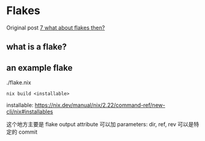 # Flakes

Original post [7 what about flakes then?](https://tonyfinn.com/blog/nix-from-first-principles-flake-edition/nix-7-what-about-flakes-then/)

## what is a flake?

## an example flake

./flake.nix

`nix build <installable>`

installable: <https://nix.dev/manual/nix/2.22/command-ref/new-cli/nix#installables>

这个地方主要是 flake output attribute
可以加 parameters: dir, ref, rev
可以是特定的 commit
